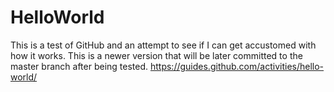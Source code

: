 # HelloWorld

This is a test of GitHub and an attempt to see if I can get accustomed with how it works.
This is a newer version that will be later committed to the master branch after being tested.
https://guides.github.com/activities/hello-world/
